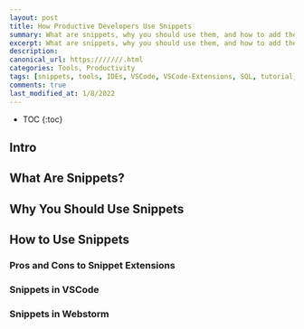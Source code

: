 ```yaml
---
layout: post
title: How Productive Developers Use Snippets
summary: What are snippets, why you should use them, and how to add them to the IDE of your choice.
excerpt: What are snippets, why you should use them, and how to add them to the IDE of your choice.
description:
canonical_url: https:///////.html
categories: Tools, Productivity
tags: [snippets, tools, IDEs, VSCode, VSCode-Extensions, SQL, tutorial, how-to, JetBrains, WebStorm]
comments: true
last_modified_at: 1/8/2022
---
```


* TOC
{:toc}

## Intro



## What Are Snippets?
## Why You Should Use Snippets
## How to Use Snippets
### Pros and Cons to Snippet Extensions
### Snippets in VSCode
### Snippets in Webstorm
